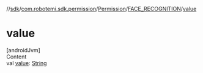 //[sdk](../../../../index.md)/[com.robotemi.sdk.permission](../../index.md)/[Permission](../index.md)/[FACE_RECOGNITION](index.md)/[value](value.md)



# value  
[androidJvm]  
Content  
val [value](value.md): [String](https://kotlinlang.org/api/latest/jvm/stdlib/kotlin/-string/index.html)  



